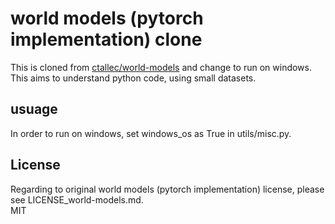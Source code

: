 #  world models (pytorch implementation) clone   

This is cloned from  [ctallec/world-models](https://github.com/ctallec/world-models) and change to run on windows. This aims to understand python code, using small datasets.   


## usuage   

In order to run on windows, set windows_os as True in utils/misc.py.   


## License  

Regarding to original world models (pytorch implementation)  license, please see LICENSE_world-models.md.  
MIT  

